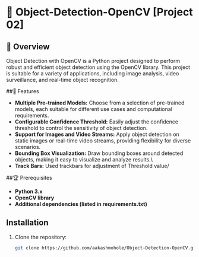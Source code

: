 # 🔭 Object-Detection-OpenCV [Project 02]

## 📝 Overview

Object Detection with OpenCV is a Python project designed to perform robust and efficient object detection using the OpenCV library. This project is suitable for a variety of applications, including image analysis, video surveillance, and real-time object recognition.

##🧙 Features

- **Multiple Pre-trained Models:** Choose from a selection of pre-trained models, each suitable for different use cases and computational requirements.
- **Configurable Confidence Threshold:** Easily adjust the confidence threshold to control the sensitivity of object detection.
- **Support for Images and Video Streams:** Apply object detection on static images or real-time video streams, providing flexibility for diverse scenarios.
- **Bounding Box Visualization:** Draw bounding boxes around detected objects, making it easy to visualize and analyze results.\
- **Track Bars:** Used trackbars for adjustment of Threshold value/

##🏆 Prerequisites

- **Python 3.x**
- **OpenCV library**
- **Additional dependencies (listed in requirements.txt)**

## Installation

1. Clone the repository:

   ```bash
   git clone https://github.com/aakashmohole/Object-Detection-OpenCV.git
